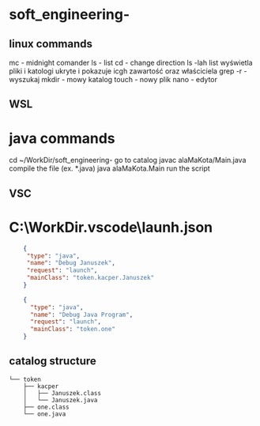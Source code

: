 # soft_engineering-

## linux commands
mc - midnight comander 
ls - list
cd - change direction 
ls -lah list wyświetla pliki i katologi ukryte i pokazuje icgh zawartość oraz właściciela 
grep -r - wyszukaj
mkdir <catalog> - mowy katalog
touch <file> - nowy plik
nano <file> - edytor

## WSL
# java commands
cd ~/WorkDir/soft_engineering-  go to catalog
javac alaMaKota/Main.java       compile the file (ex. *.java)
java alaMaKota.Main             run the script

## VSC
# C:\WorkDir\.vscode\launh.json 
```json
    {
     "type": "java",
     "name": "Debug Januszek",
     "request": "launch",
     "mainClass": "token.kacper.Januszek"
    }
    
    {
      "type": "java",
      "name": "Debug Java Program",
      "request": "launch",
      "mainClass": "token.one"
    }    
```
## catalog structure

```
└── token
    ├── kacper
    │   ├── Januszek.class
    │   └── Januszek.java
    ├── one.class
    └── one.java
```